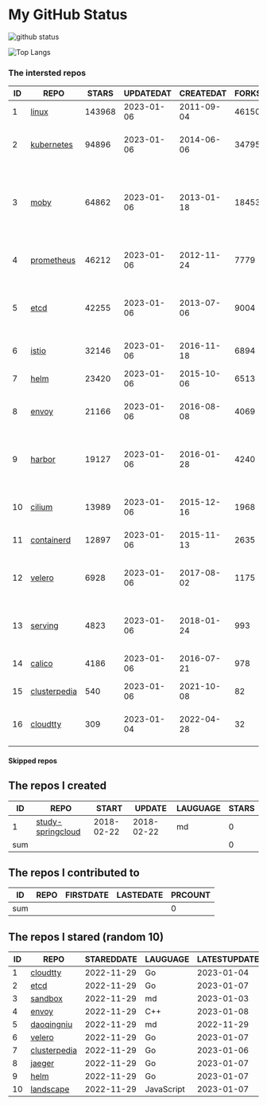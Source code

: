 # My GitHub Status

<img src="https://github-readme-stats-1.yihong0618.vercel.app/api?username=daoqingniu&show_icons=true&&&hide_title=true&count_private=true" alt="github status" />

![Top Langs](https://github-readme-stats-1.yihong0618.vercel.app/api/top-langs/?username=daoqingniu&layout=compact)

<!--START_SECTION:github_repos-->
### The intersted repos
| ID |                              REPO                               | STARS  | UPDATEDAT  | CREATEDAT  | FORKSCOUNT |                                              DESCRIPTIONS                                              |
|----|-----------------------------------------------------------------|--------|------------|------------|------------|--------------------------------------------------------------------------------------------------------|
|  1 | [linux](https://github.com/torvalds/linux)                      | 143968 | 2023-01-06 | 2011-09-04 |      46150 | Linux kernel source tree                                                                               |
|  2 | [kubernetes](https://github.com/kubernetes/kubernetes)          |  94896 | 2023-01-06 | 2014-06-06 |      34795 | Production-Grade Container Scheduling and Management                                                   |
|  3 | [moby](https://github.com/moby/moby)                            |  64862 | 2023-01-06 | 2013-01-18 |      18453 | Moby Project - a collaborative project for the container ecosystem to assemble container-based systems |
|  4 | [prometheus](https://github.com/prometheus/prometheus)          |  46212 | 2023-01-06 | 2012-11-24 |       7779 | The Prometheus monitoring system and time series database.                                             |
|  5 | [etcd](https://github.com/etcd-io/etcd)                         |  42255 | 2023-01-06 | 2013-07-06 |       9004 | Distributed reliable key-value store for the most critical data of a distributed system                |
|  6 | [istio](https://github.com/istio/istio)                         |  32146 | 2023-01-06 | 2016-11-18 |       6894 | Connect, secure, control, and observe services.                                                        |
|  7 | [helm](https://github.com/helm/helm)                            |  23420 | 2023-01-06 | 2015-10-06 |       6513 | The Kubernetes Package Manager                                                                         |
|  8 | [envoy](https://github.com/envoyproxy/envoy)                    |  21166 | 2023-01-06 | 2016-08-08 |       4069 | Cloud-native high-performance edge/middle/service proxy                                                |
|  9 | [harbor](https://github.com/goharbor/harbor)                    |  19127 | 2023-01-06 | 2016-01-28 |       4240 | An open source trusted cloud native registry project that stores, signs, and scans content.            |
| 10 | [cilium](https://github.com/cilium/cilium)                      |  13989 | 2023-01-06 | 2015-12-16 |       1968 | eBPF-based Networking, Security, and Observability                                                     |
| 11 | [containerd](https://github.com/containerd/containerd)          |  12897 | 2023-01-06 | 2015-11-13 |       2635 | An open and reliable container runtime                                                                 |
| 12 | [velero](https://github.com/vmware-tanzu/velero)                |   6928 | 2023-01-06 | 2017-08-02 |       1175 | Backup and migrate Kubernetes applications and their persistent volumes                                |
| 13 | [serving](https://github.com/knative/serving)                   |   4823 | 2023-01-06 | 2018-01-24 |        993 | Kubernetes-based, scale-to-zero, request-driven compute                                                |
| 14 | [calico](https://github.com/projectcalico/calico)               |   4186 | 2023-01-06 | 2016-07-21 |        978 | Cloud native networking and network security                                                           |
| 15 | [clusterpedia](https://github.com/clusterpedia-io/clusterpedia) |    540 | 2023-01-06 | 2021-10-08 |         82 | The Encyclopedia of Kubernetes clusters                                                                |
| 16 | [cloudtty](https://github.com/cloudtty/cloudtty)                |    309 | 2023-01-04 | 2022-04-28 |         32 | A Friendly Kubernetes CloudShell (Web Terminal) !                                                      |



#### Skipped repos
<!--END_SECTION:github_repos-->

<!--START_SECTION:my_github-->
## The repos I created
| ID  |                                 REPO                                 |   START    |   UPDATE   | LAUGUAGE | STARS |
|-----|----------------------------------------------------------------------|------------|------------|----------|-------|
|   1 | [study-springcloud](https://github.com/daoqingniu/study-springcloud) | 2018-02-22 | 2018-02-22 | md       |     0 |
| sum |                                                                      |            |            |          |     0 |

## The repos I contributed to
| ID  | REPO | FIRSTDATE | LASTEDATE | PRCOUNT |
|-----|------|-----------|-----------|---------|
| sum |      |           |           |       0 |

## The repos I stared (random 10)
| ID |                              REPO                               | STAREDDATE |  LAUGUAGE  | LATESTUPDATE |
|----|-----------------------------------------------------------------|------------|------------|--------------|
|  1 | [cloudtty](https://github.com/cloudtty/cloudtty)                | 2022-11-29 | Go         | 2023-01-04   |
|  2 | [etcd](https://github.com/etcd-io/etcd)                         | 2022-11-29 | Go         | 2023-01-07   |
|  3 | [sandbox](https://github.com/cncf/sandbox)                      | 2022-11-29 | md         | 2023-01-03   |
|  4 | [envoy](https://github.com/envoyproxy/envoy)                    | 2022-11-29 | C++        | 2023-01-08   |
|  5 | [daoqingniu](https://github.com/daoqingniu/daoqingniu)          | 2022-11-29 | md         | 2022-11-29   |
|  6 | [velero](https://github.com/vmware-tanzu/velero)                | 2022-11-29 | Go         | 2023-01-07   |
|  7 | [clusterpedia](https://github.com/clusterpedia-io/clusterpedia) | 2022-11-29 | Go         | 2023-01-06   |
|  8 | [jaeger](https://github.com/jaegertracing/jaeger)               | 2022-11-29 | Go         | 2023-01-07   |
|  9 | [helm](https://github.com/helm/helm)                            | 2022-11-29 | Go         | 2023-01-07   |
| 10 | [landscape](https://github.com/cncf/landscape)                  | 2022-11-29 | JavaScript | 2023-01-07   |

<!--END_SECTION:my_github-->
